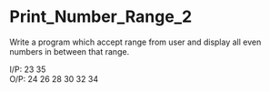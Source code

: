# Print_Number_Range_2

Write a program which accept range from user and display all even numbers in between that range.

I/P:  23  35  
O/P:  24  26  28  30  32  34  
